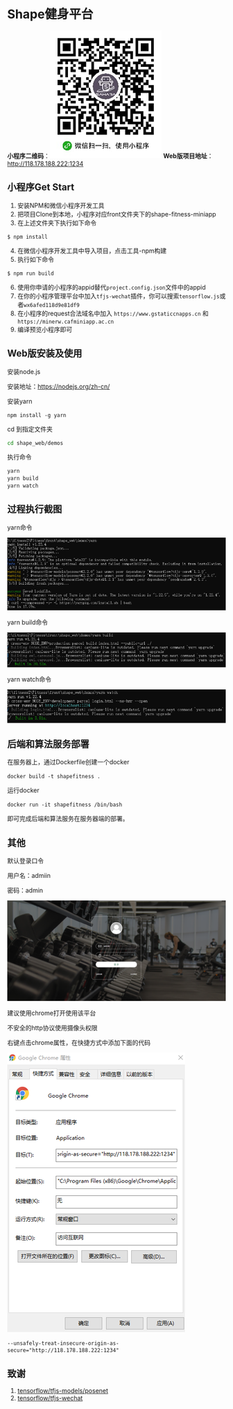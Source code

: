 # Shape健身平台

**小程序二维码**：<img src="./images/qrcode.jpg">
**Web版项目地址**：http://118.178.188.222:1234

## 小程序Get Start
1. 安装NPM和微信小程序开发工具
2. 把项目Clone到本地，小程序对应front文件夹下的shape-fitness-miniapp
3. 在上述文件夹下执行如下命令
```
$ npm install
```
4. 在微信小程序开发工具中导入项目，点击工具-npm构建
5. 执行如下命令
```
$ npm run build
```
6. 使用你申请的小程序的appid替代``project.config.json``文件中的appid
7. 在你的小程序管理平台中加入``tfjs-wechat``插件，你可以搜索``tensorflow.js``或者``wx6afed118d9e81df9``
8. 在小程序的request合法域名中加入 ``https://www.gstaticcnapps.cn`` 和  ``https://minerw.cafminiapp.ac.cn``
9. 编译预览小程序即可

## Web版安装及使用

安装node.js

安装地址：https://nodejs.org/zh-cn/

安装yarn

```
npm install -g yarn
```

cd 到指定文件夹

```sh
cd shape_web/demos
```

执行命令

```sh
yarn
yarn build
yarn watch
```

## 过程执行截图

yarn命令

<img src="front/shape_web/demos/images/yarn.png"/>

yarn build命令

<img src="front/shape_web/demos/images/yarnbuild.png"/>

yarn watch命令

<img src="front/shape_web/demos/images/yarnwatch.png"/>

## 后端和算法服务部署

在服务器上，通过Dockerfile创建一个docker

`docker build -t shapefitness .`

运行docker

`docker run -it shapefitness /bin/bash  `

即可完成后端和算法服务在服务器端的部署。

## 其他

默认登录口令

用户名：admiin

密码：admin

<img src="front/shape_web/demos/images/showlogin.png" />

建议使用chrome打开使用该平台

不安全的http协议使用摄像头权限

右键点击chrome属性，在快捷方式中添加下面的代码

<img src="front/shape_web/demos/images/chrome.png" />

```
--unsafely-treat-insecure-origin-as-secure="http://118.178.188.222:1234"
```

## 致谢
1. [tensorflow/tfjs-models/posenet](https://github.com/tensorflow/tfjs-models/tree/master/posenet)
2. [tensorflow/tfjs-wechat](https://github.com/tensorflow/tfjs-wechat)